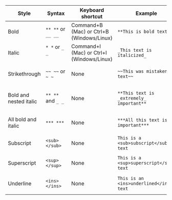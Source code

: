 | Style | Syntax | Keyboard shortcut | Example | Output |
| --- | --- | --- | --- | --- |
| Bold | `** **` or `__ __` | Command+B (Mac) or Ctrl+B (Windows/Linux) | `**This is bold text**` | **This is bold text** |
| Italic | `* *` or `_ _` &emsp;&emsp;&emsp;&emsp; | Command+I (Mac) or Ctrl+I (Windows/Linux) | `_This text is italicized_` | *This text is italicized* |
| Strikethrough | `~~ ~~` or `~ ~` | None | `~~This was mistaken text~~` | ~~This was mistaken text~~ |
| Bold and nested italic | `** **` and `_ _` | None | `**This text is _extremely_ important**` | **This text is *extremely* important** |
| All bold and italic | `*** ***` | None | `***All this text is important***` | ***All this text is important*** |
| Subscript | `<sub> </sub>` | None | `This is a <sub>subscript</sub> text` | This is a <sub>subscript</sub> text |
| Superscript | `<sup> </sup>` | None | `This is a <sup>superscript</sup> text` | This is a <sup>superscript</sup> text |
| Underline | `<ins> </ins>` | None | `This is an <ins>underlined</ins> text` | This is an <ins>underlined</ins> text |"
    

